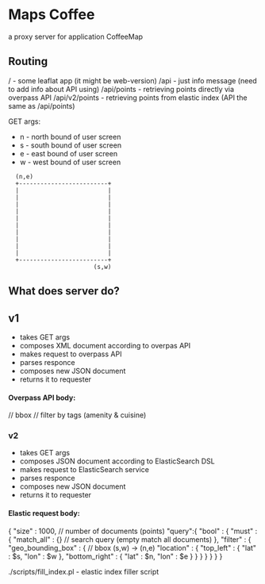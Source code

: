 # Maps Coffee

a proxy server for application CoffeeMap

## Routing 

/               - some leaflat app (it might be web-version)
/api            - just info message (need to add info about API using)
/api/points     - retrieving points directly via overpass API
/api/v2/points  - retrieving points from elastic index (API the same as /api/points)

  GET args:
  * n - north bound of user screen
  * s - south bound of user screen
  * e - east bound of user screen
  * w - west bound of user screen

```
  (n,e)
  +-------------------------+
  |                         |
  |                         |
  |                         |
  |                         |
  |                         |
  |                         |
  |                         |
  |                         |
  |                         |
  |                         |
  +-------------------------+
                        (s,w)
```

## What does server do?

## v1
* takes GET args
* composes XML document according to overpas API
* makes request to overpass API
* parses responce
* composes new JSON document
* returns it to requester

#### Overpass API body:

<bbox-query s="$n" n="$s" w="$w" e="$e"/>     // bbox 
<query type="node">
<item/>
<has-kv k="amenity" v="cafe"/>                // filter by tags (amenity & cuisine)
<has-kv k="cuisine" v="coffee_shop"/>
</query>
<print/>


### v2
* takes GET args
* composes JSON document according to ElasticSearch DSL
* makes request to ElasticSearch service               
* parses responce
* composes new JSON document
* returns it to requester

#### Elastic request body:

{
 "size" : 1000,                          // number of documents (points)
 "query":{
    "bool" : {
        "must" : {
            "match_all" : {}             // search query (empty match all documents)
         },
        "filter" : {
            "geo_bounding_box" : {       // bbox (s,w) -> (n,e)
                "location" : {
                    "top_left" : {
                        "lat" : $s,
                        "lon" : $w
                    },
                    "bottom_right" : {
                        "lat" : $n,
                        "lon" : $e
                    }
                }
            }
        }
    }
  }
}

./scripts/fill_index.pl - elastic index filler script 



